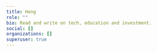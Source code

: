 ```yaml
---
title: Hong
role: ""
bio: Read and write on tech, education and investment.
social: []
organizations: []
superuser: true
---
```

